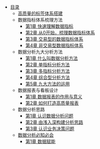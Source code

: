 * [目录](README.md)
    * [高质量的标签体系搭建](high-quality-label-system/content.md)
    * 数据指标体系梳理方法
        * [第1章 快速理解数据指标](data-indicator-system-created-methods/ch01.md)
        * [第2章 从0开始，梳理数据指标体系](data-indicator-system-created-methods/ch02.md)
        * [第3章 交易型的数据指标体系](data-indicator-system-created-methods/ch03.md)
        * [第4章 非交易型数据指标体系](data-indicator-system-created-methods/ch04.md)
    * 数据分析九大分析方法
        * [第1章 什么叫数据分析方法](nine-methods-of-data-analysis/ch01.md)
        * [第2章 单指标分析方法](nine-methods-of-data-analysis/ch02.md)
        * [第3章 多指标分析方法](nine-methods-of-data-analysis/ch03.md)
        * [第4章 综合型分析方法](nine-methods-of-data-analysis/ch04.md)
        * [第5章 九大方法的运用](nine-methods-of-data-analysis/ch05.md)
    * 数据报表与看板设计
        * [第1章 数据报表的作用与意义](data-reports-design/ch01.md)
        * [第2章 如何打造高质量报表](data-reports-design/ch02.md)
    * 数据分析思路
        * [第1章 认识数据分析问题](data-analysis-train-of-thought/ch01.md)
        * [第2章 由浅入深构建分析思路](data-analysis-train-of-thought/ch02.md)
        * [第3章 认识业务决策问题](data-analysis-train-of-thought/ch03.md)
    * [数据分析必知必会](essential-skills-in-data-analysis/content.md)
        * [第1章 数据赋能](essential-skills-in-data-analysis/ch01.md)
    

